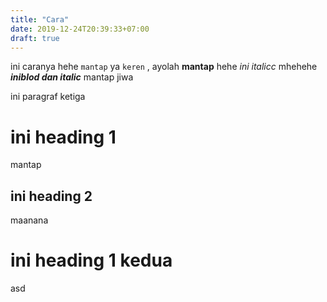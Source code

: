 ```yaml
---
title: "Cara"
date: 2019-12-24T20:39:33+07:00
draft: true
---
```


ini caranya hehe `mantap` ya ``keren`` , ayolah **mantap** hehe *ini italicc* mhehehe ***iniblod dan italic***
mantap jiwa


ini paragraf ketiga
# ini heading 1 
mantap
## ini heading 2
maanana
# ini heading 1 kedua
asd